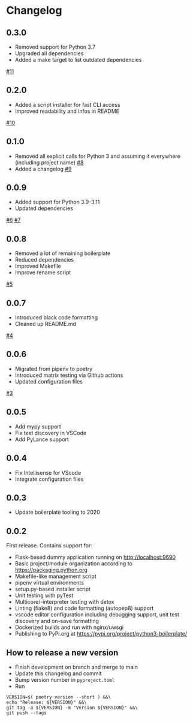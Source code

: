 # Changelog

## 0.3.0

- Removed support for Python 3.7
- Upgraded all dependencies
- Added a make target to list outdated dependencies

[#11](https://github.com/BastiTee/python-boilerplate/pull/11)

## 0.2.0

- Added a script installer for fast CLI access
- Improved readability and infos in README

[#10](https://github.com/BastiTee/python-boilerplate/pull/10)

## 0.1.0

- Removed all explicit calls for Python 3 and assuming it everywhere (including project name) [#8](https://github.com/BastiTee/python-boilerplate/pull/8)
- Added a changelog [#9](https://github.com/BastiTee/python-boilerplate/pull/9)

## 0.0.9

- Added support for Python 3.9-3.11
- Updated dependencies

[#6](https://github.com/BastiTee/python-boilerplate/pull/6) [#7](https://github.com/BastiTee/python-boilerplate/pull/7)

## 0.0.8

- Removed a lot of remaining boilerplate
- Reduced dependencies
- Improved Makefile
- Improve rename script

[#5](https://github.com/BastiTee/python-boilerplate/pull/5)

## 0.0.7

- Introduced black code formatting
- Cleaned up README.md

[#4](https://github.com/BastiTee/python-boilerplate/pull/4)

## 0.0.6

- Migrated from pipenv to poetry
- Introduced matrix testing via Github actions
- Updated configuration files

[#3](https://github.com/BastiTee/python-boilerplate/pull/3)

## 0.0.5

- Add mypy support
- Fix test discovery in VSCode
- Add PyLance support

## 0.0.4

- Fix Intellisense for VScode
- Integrate configuration files

## 0.0.3

- Update boilerplate tooling to 2020

## 0.0.2

First release. Contains support for:

- Flask-based dummy application running on <http://localhost:9690>
- Basic project/module organization according to <https://packaging.python.org>
- Makefile-like management script
- pipenv virtual environments
- setup.py-based installer script
- Unit testing with pyTest
- Multicore/-interpreter testing with detox
- Linting (flake8) and code formatting (autopep8) support
- vscode editor configuration including debugging support, unit test discovery and on-save formatting
- Dockerized builds and run with nginx/uwsgi
- Publishing to PyPi.org at <https://pypi.org/project/python3-boilerplate/>

## How to release a new version

- Finish development on branch and merge to main
- Update this changelog and commit
- Bump version number in `pyproject.toml`
- Run

```shell
VERSION=$( poetry version --short ) &&\
echo "Release: ${VERSION}" &&\
git tag -a ${VERSION} -m "Version ${VERSION}" &&\
git push --tags
```
